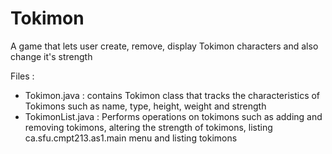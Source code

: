 # Tokimon
A game that lets user create, remove, display Tokimon characters and also change it's strength

Files :
* Tokimon.java : contains Tokimon class that tracks the characteristics of Tokimons such as name, type, height, weight and strength
* TokimonList.java : Performs operations on tokimons such as adding and removing tokimons, altering the strength of tokimons, listing ca.sfu.cmpt213.as1.main menu and listing tokimons